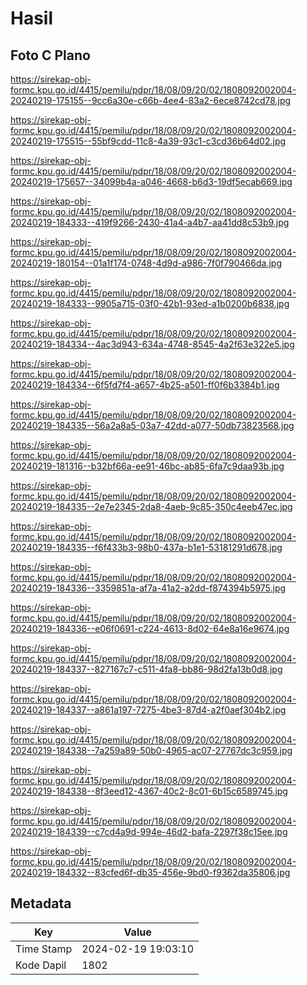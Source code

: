 # Hasil

## Foto C Plano

https://sirekap-obj-formc.kpu.go.id/4415/pemilu/pdpr/18/08/09/20/02/1808092002004-20240219-175155--9cc6a30e-c66b-4ee4-83a2-6ece8742cd78.jpg

https://sirekap-obj-formc.kpu.go.id/4415/pemilu/pdpr/18/08/09/20/02/1808092002004-20240219-175515--55bf9cdd-11c8-4a39-93c1-c3cd36b64d02.jpg

https://sirekap-obj-formc.kpu.go.id/4415/pemilu/pdpr/18/08/09/20/02/1808092002004-20240219-175657--34099b4a-a046-4668-b6d3-19df5ecab669.jpg

https://sirekap-obj-formc.kpu.go.id/4415/pemilu/pdpr/18/08/09/20/02/1808092002004-20240219-184333--419f9266-2430-41a4-a4b7-aa41dd8c53b9.jpg

https://sirekap-obj-formc.kpu.go.id/4415/pemilu/pdpr/18/08/09/20/02/1808092002004-20240219-180154--01a1f174-0748-4d9d-a986-7f0f790466da.jpg

https://sirekap-obj-formc.kpu.go.id/4415/pemilu/pdpr/18/08/09/20/02/1808092002004-20240219-184333--9905a715-03f0-42b1-93ed-a1b0200b6838.jpg

https://sirekap-obj-formc.kpu.go.id/4415/pemilu/pdpr/18/08/09/20/02/1808092002004-20240219-184334--4ac3d943-634a-4748-8545-4a2f63e322e5.jpg

https://sirekap-obj-formc.kpu.go.id/4415/pemilu/pdpr/18/08/09/20/02/1808092002004-20240219-184334--6f5fd7f4-a657-4b25-a501-ff0f6b3384b1.jpg

https://sirekap-obj-formc.kpu.go.id/4415/pemilu/pdpr/18/08/09/20/02/1808092002004-20240219-184335--56a2a8a5-03a7-42dd-a077-50db73823568.jpg

https://sirekap-obj-formc.kpu.go.id/4415/pemilu/pdpr/18/08/09/20/02/1808092002004-20240219-181316--b32bf66a-ee91-46bc-ab85-6fa7c9daa93b.jpg

https://sirekap-obj-formc.kpu.go.id/4415/pemilu/pdpr/18/08/09/20/02/1808092002004-20240219-184335--2e7e2345-2da8-4aeb-9c85-350c4eeb47ec.jpg

https://sirekap-obj-formc.kpu.go.id/4415/pemilu/pdpr/18/08/09/20/02/1808092002004-20240219-184335--f6f433b3-98b0-437a-b1e1-53181291d678.jpg

https://sirekap-obj-formc.kpu.go.id/4415/pemilu/pdpr/18/08/09/20/02/1808092002004-20240219-184336--3359851a-af7a-41a2-a2dd-f874394b5975.jpg

https://sirekap-obj-formc.kpu.go.id/4415/pemilu/pdpr/18/08/09/20/02/1808092002004-20240219-184336--e06f0691-c224-4613-8d02-64e8a16e9674.jpg

https://sirekap-obj-formc.kpu.go.id/4415/pemilu/pdpr/18/08/09/20/02/1808092002004-20240219-184337--827167c7-c511-4fa8-bb86-98d2fa13b0d8.jpg

https://sirekap-obj-formc.kpu.go.id/4415/pemilu/pdpr/18/08/09/20/02/1808092002004-20240219-184337--a861a197-7275-4be3-87d4-a2f0aef304b2.jpg

https://sirekap-obj-formc.kpu.go.id/4415/pemilu/pdpr/18/08/09/20/02/1808092002004-20240219-184338--7a259a89-50b0-4965-ac07-27767dc3c959.jpg

https://sirekap-obj-formc.kpu.go.id/4415/pemilu/pdpr/18/08/09/20/02/1808092002004-20240219-184338--8f3eed12-4367-40c2-8c01-6b15c6589745.jpg

https://sirekap-obj-formc.kpu.go.id/4415/pemilu/pdpr/18/08/09/20/02/1808092002004-20240219-184339--c7cd4a9d-994e-46d2-bafa-2297f38c15ee.jpg

https://sirekap-obj-formc.kpu.go.id/4415/pemilu/pdpr/18/08/09/20/02/1808092002004-20240219-184332--83cfed6f-db35-456e-9bd0-f9362da35806.jpg


## Metadata

| Key        | Value               |
| ---------- | ------------------- |
| Time Stamp | 2024-02-19 19:03:10 |
| Kode Dapil | 1802                |



